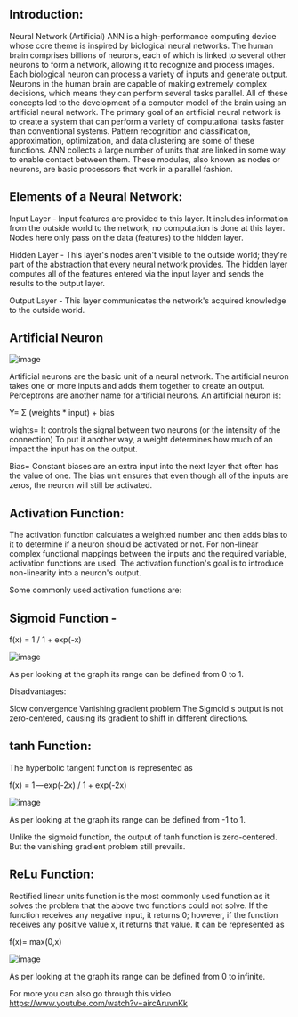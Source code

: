 ## Introduction:

Neural Network (Artificial) ANN is a high-performance computing device whose core theme is inspired by biological neural networks. The human brain comprises billions of neurons, each of which is linked to several other neurons to form a network, allowing it to recognize and process images. Each biological neuron can process a variety of inputs and generate output. Neurons in the human brain are capable of making extremely complex decisions, which means they can perform several tasks parallel. All of these concepts led to the development of a computer model of the brain using an artificial neural network.
        The primary goal of an artificial neural network is to create a system that can perform a variety of computational tasks faster than conventional systems. Pattern recognition and classification, approximation, optimization, and data clustering are some of these functions. ANN collects a large number of units that are linked in some way to enable contact between them. These modules, also known as nodes or neurons, are basic processors that work in a parallel fashion.

## Elements of a Neural Network:

Input Layer - Input features are provided to this layer.  It includes information from the outside world to the network; no computation is done at this layer. Nodes here only pass on the data (features) to the hidden layer.

Hidden Layer - This layer's nodes aren't visible to the outside world; they're part of the abstraction that every neural network provides. The hidden layer computes all of the features entered via the input layer and sends the results to the output layer.

Output Layer - This layer communicates the network's acquired knowledge to the outside world.


## Artificial Neuron

![image](https://user-images.githubusercontent.com/67017422/115409740-a6b4ad80-a20f-11eb-9abe-eb7c31af1af9.png)


Artificial neurons are the basic unit of a neural network. The artificial neuron takes one or more inputs and adds them together to create an output. Perceptrons are another name for artificial neurons. An artificial neuron is:

Y= Σ (weights * input) + bias

wights= It controls the signal between two neurons (or the intensity of the connection) To put it another way, a weight determines how much of an impact the input has on the output.

Bias= Constant biases are an extra input into the next layer that often has the value of one. The bias unit ensures that even though all of the inputs are zeros, the neuron will still be activated.

## Activation Function:

The activation function calculates a weighted number and then adds bias to it to determine if a neuron should be activated or not. For non-linear complex functional mappings between the inputs and the required variable, activation functions are used. The activation function's goal is to introduce non-linearity into a neuron's output.

Some commonly used activation functions are:

## Sigmoid Function - 

f(x) = 1 / 1 + exp(-x)

![image](https://user-images.githubusercontent.com/67017422/115409928-d499f200-a20f-11eb-9bd0-481f5decdca8.png)

As per looking at the graph its range can be defined from 0 to 1.

Disadvantages:

Slow convergence
Vanishing gradient problem
The Sigmoid's output is not zero-centered, causing its gradient to shift in different directions.

## tanh Function:

The hyperbolic tangent function is represented as

f(x) = 1 — exp(-2x) / 1 + exp(-2x)

![image](https://user-images.githubusercontent.com/67017422/115410299-23e02280-a210-11eb-82e6-5e47ca388cae.png)


As per looking at the graph its range can be defined from -1 to 1.

Unlike the sigmoid function, the output of tanh function is zero-centered. But the vanishing gradient problem still prevails.

## ReLu Function:

Rectified linear units function is the most commonly used function as it solves the problem that the above two functions could not solve. If the function receives any negative input, it returns 0; however, if the function receives any positive value x, it returns that value. It can be represented as

f(x)= max(0,x)

![image](https://user-images.githubusercontent.com/67017422/115410522-54c05780-a210-11eb-8190-4cd20d03ea97.png)

As per looking at the graph its range can be defined from 0 to infinite.



For more you can also go through this video
https://www.youtube.com/watch?v=aircAruvnKk

